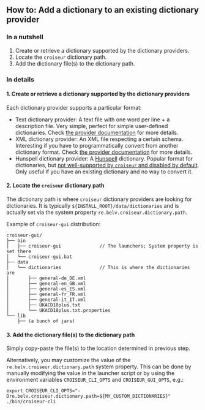 <!--
SPDX-FileCopyrightText: 2023 Antoine Belvire
SPDX-License-Identifier: GPL-3.0-or-later
-->

## How to: Add a dictionary to an existing dictionary provider

### In a nutshell

1. Create or retrieve a dictionary supported by the dictionary providers.
2. Locate the `croiseur` dictionary path.
3. Add the dictionary file(s) to the dictionary path.

### In details

#### 1. Create or retrieve a dictionary supported by the dictionary providers

Each dictionary provider supports a particular format:

* Text dictionary provider: A text file with one word per line + a description file. Very simple,
  perfect for simple user-defined dictionaries.
  Check [the provider documentation](../../croiseur-dictionary/croiseur-dictionary-txt-plugin/README.md)
  for more details.
* XML dictionary provider: An XML file respecting a certain schema. Interesting if you have to
  programmatically convert from another dictionary format. Check [the provider
  documentation](../../croiseur-dictionary/croiseur-dictionary-xml-codec/README.md)
  for more details.
* Hunspell dictionary provider: A [Hunspell](https://hunspell.github.io/) dictionary. Popular format
  for dictionaries,
  but [not well-supported by `croiseur` and disabled by default](../reference/Available-service-providers.md).
  Only useful if you have an existing dictionary and no way to convert it.

#### 2. Locate the `croiseur` dictionary path

The dictionary path is where `croiseur` dictionary providers are looking for dictionaries. It is
typically `${INSTALL_ROOT}/data/dictionaries` and is actually set via the system
property `re.belv.croiseur.dictionary.path`.

Example of `croiseur-gui` distribution:

```
croiseur-gui/
├── bin
│   ├── croiseur-gui              // The launchers; System property is set there
│   └── croiseur-gui.bat
├── data
│   └── dictionaries              // This is where the dictionaries are
│       ├── general-de_DE.xml
│       ├── general-en_GB.xml
│       ├── general-es_ES.xml
│       ├── general-fr_FR.xml
│       ├── general-it_IT.xml
│       ├── UKACD18plus.txt
│       └── UKACD18plus.txt.properties
└── lib
    ├── (a bunch of jars)
```

#### 3. Add the dictionary file(s) to the dictionary path

Simply copy-paste the file(s) to the location determined in previous step.

Alternatively, you may customize the value of the `re.belv.croiseur.dictionary.path` system
property. This can be done by manually modifying the value in the launcher script or by
using the environment variables `CROISEUR_CLI_OPTS` and `CROISEUR_GUI_OPTS`, e.g.:

```
export CROISEUR_CLI_OPTS="-Dre.belv.croiseur.dictionary.path=${MY_CUSTOM_DICTIONARIES}"
./bin/croiseur-cli
```
